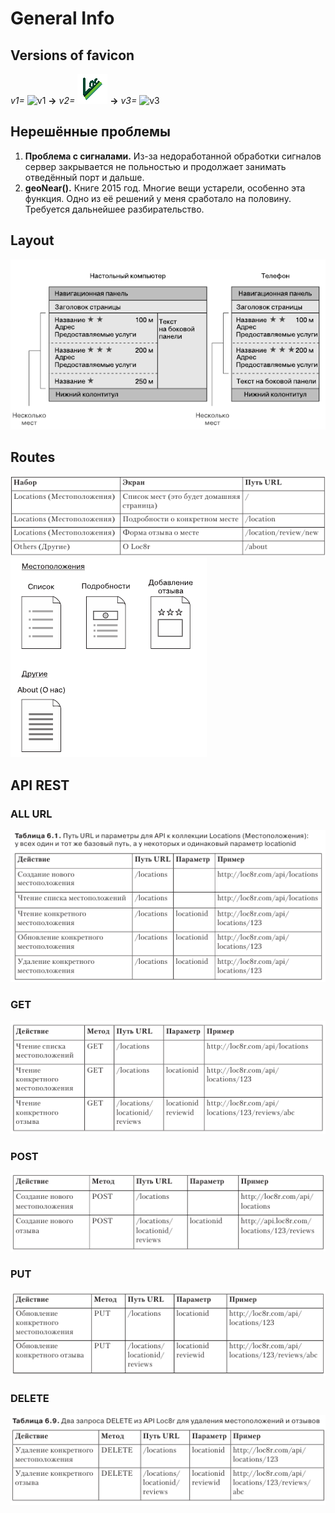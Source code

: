 # General Info

## Versions of favicon

_v1=_ ![v1](./info/favicon-v1.ico) __->__
_v2=_ ![v2](./info/favicon-v2.png) __->__
_v3=_ ![v3](./info/favicon-v3.ico)

## Нерешённые проблемы

1. **Проблема с сигналами.** Из-за недоработанной обработки сигналов сервер закрывается не польностью и продолжает занимать отведённый порт и дальше.
2. **geoNear().** Книге 2015 год. Многие вещи устарели, особенно эта функция. Одно из её решений у меня сработало на половину. Требуется дальнейшее разбирательство.

## Layout

![Шо, ничего не видишь? Хах!](./info/layouts.png)

## Routes

![Шо, ничего не видишь? Хах!](./info/routes-table.png)
![Шо, ничего не видишь? Хах!](./info/routes-scheme.png)

## API REST

### ALL URL

![Шо, ничего не видишь? Хах!](./info/all-url.png)

### GET

![Шо, ничего не видишь? Хах!](./info/query-get.png)

### POST

![Шо, ничего не видишь? Хах!](./info/query-post.png)

### PUT

![Шо, ничего не видишь? Хах!](./info/query-put.png)

### DELETE

![Пропало! Всё, пропало!!!](./info/query-delete.png)

